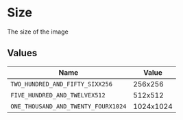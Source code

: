 # Size

The size of the image


## Values

| Name                                | Value                               |
| ----------------------------------- | ----------------------------------- |
| `TWO_HUNDRED_AND_FIFTY_SIXX256`     | 256x256                             |
| `FIVE_HUNDRED_AND_TWELVEX512`       | 512x512                             |
| `ONE_THOUSAND_AND_TWENTY_FOURX1024` | 1024x1024                           |
